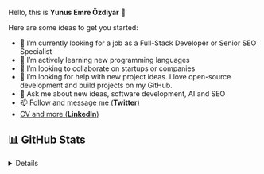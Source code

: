 Hello, this is **Yunus Emre Özdiyar** 👋

Here are some ideas to get you started:

- 🔭 I’m currently looking for a job as a Full-Stack Developer or Senior SEO Specialist
- 🌱 I’m actively learning new programming languages
- 👯 I’m looking to collaborate on startups or companies
- 🤔 I’m looking for help with new project ideas. I love open-source development and build projects on my GitHub. 
- 💬 Ask me about new ideas, software development, AI and SEO
- 📫 [Follow and message me (**Twitter**)](https://twitter.com/emreozdiyar)
-    [CV and more (**LinkedIn**)](https://linkedin.com/in/yunusemreozdiyar)

## 📊 GitHub Stats

<details>

![Anurag's GitHub stats](https://github-readme-stats.vercel.app/api?username=incendies&show_icons=true&theme=radical)

</details>

